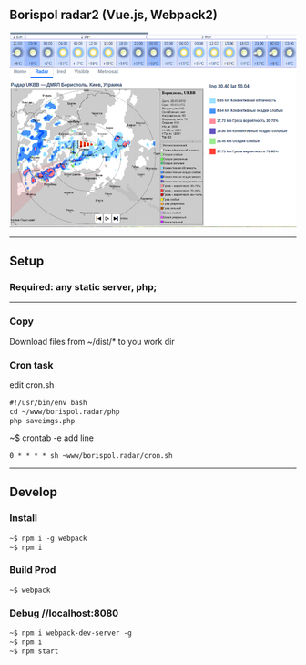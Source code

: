 ## Borispol radar2 (Vue.js, Webpack2)

![](https://github.com/Maxislav/borispol-radar2/blob/master/readme.png?raw=true?raw=true=400x200)

***
## Setup

### Required: any static server, php;
***

### Copy
Download files from ~/dist/* to you work dir

### Cron task
edit cron.sh
```
#!/usr/bin/env bash
cd ~/www/borispol.radar/php
php saveimgs.php
```

~$ crontab -e 
add line 
```
0 * * * * sh ~www/borispol.radar/cron.sh
```
***

## Develop

### Install

```
~$ npm i -g webpack
~$ npm i
```
### Build Prod
```
~$ webpack
```

### Debug   //localhost:8080

```
~$ npm i webpack-dev-server -g
~$ npm i
~$ npm start

```

